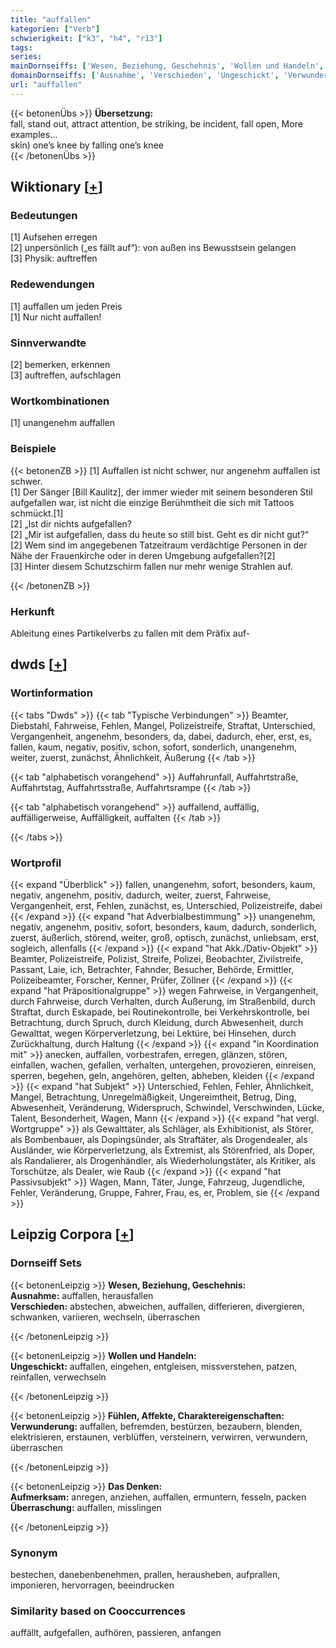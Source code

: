 ```yaml
---
title: "auffallen"
kategorien: ["Verb"]
schwierigkeit: ["k3", "h4", "r13"]
tags:
series:
mainDornseiffs: ['Wesen, Beziehung, Geschehnis', 'Wollen und Handeln', 'Fühlen, Affekte, Charaktereigenschaften', 'Das Denken']
domainDornseiffs: ['Ausnahme', 'Verschieden', 'Ungeschickt', 'Verwunderung', 'Aufmerksam', 'Überraschung']
url: "auffallen"
---
```


{{< betonenÜbs >}}
**Übersetzung:**  
fall, stand out, attract attention, be striking, be incident, fall open, More examples...  
skin) one’s knee by falling one’s knee  
{{< /betonenÜbs >}}

## Wiktionary [[+](https://de.wiktionary.org/wiki/auffallen)]

### Bedeutungen
[1] Aufsehen erregen  
[2] unpersönlich („es fällt auf“): von außen ins Bewusstsein gelangen  
[3] Physik: auftreffen  

### Redewendungen
[1] auffallen um jeden Preis  
[1] Nur nicht auffallen!  

### Sinnverwandte
[2] bemerken, erkennen  
[3] auftreffen, aufschlagen  

### Wortkombinationen
[1] unangenehm auffallen  

### Beispiele
{{< betonenZB >}}
[1] Auffallen ist nicht schwer, nur angenehm auffallen ist schwer.  
[1] Der Sänger [Bill Kaulitz], der immer wieder mit seinem besonderen Stil aufgefallen war, ist nicht die einzige Berühmtheit die sich mit Tattoos schmückt.[1]  
[2] „Ist dir nichts aufgefallen?  
[2] „Mir ist aufgefallen, dass du heute so still bist. Geht es dir nicht gut?“  
[2] Wem sind im angegebenen Tatzeitraum verdächtige Personen in der Nähe der Frauenkirche oder in deren Umgebung aufgefallen?[2]  
[3] Hinter diesem Schutzschirm fallen nur mehr wenige Strahlen auf.  

{{< /betonenZB >}}
### Herkunft
Ableitung eines Partikelverbs zu fallen mit dem Präfix auf-  



## dwds [[+](https://www.dwds.de/wb/auffallen)]

### Wortinformation
{{< tabs "Dwds" >}}
{{< tab "Typische Verbindungen" >}}
Beamter, Diebstahl, Fahrweise, Fehlen, Mangel, Polizeistreife, Straftat, Unterschied, Vergangenheit, angenehm, besonders, da, dabei, dadurch, eher, erst, es, fallen, kaum, negativ, positiv, schon, sofort, sonderlich, unangenehm, weiter, zuerst, zunächst, Ähnlichkeit, Äußerung
{{< /tab >}}

{{< tab "alphabetisch vorangehend" >}}
Auffahrunfall, Auffahrtstraße, Auffahrtstag, Auffahrtsstraße, Auffahrtsrampe
{{< /tab >}}

{{< tab "alphabetisch vorangehend" >}}
auffallend, auffällig, auffälligerweise, Auffälligkeit, auffalten
{{< /tab >}}

{{< /tabs >}}

### Wortprofil
{{< expand "Überblick" >}} fallen, unangenehm, sofort, besonders, kaum, negativ, angenehm, positiv, dadurch, weiter, zuerst, Fahrweise, Vergangenheit, erst, Fehlen, zunächst, es, Unterschied, Polizeistreife, dabei {{< /expand >}}
{{< expand "hat Adverbialbestimmung" >}} unangenehm, negativ, angenehm, positiv, sofort, besonders, kaum, dadurch, sonderlich, zuerst, äußerlich, störend, weiter, groß, optisch, zunächst, unliebsam, erst, sogleich, allenfalls {{< /expand >}}
{{< expand "hat Akk./Dativ-Objekt" >}} Beamter, Polizeistreife, Polizist, Streife, Polizei, Beobachter, Zivilstreife, Passant, Laie, ich, Betrachter, Fahnder, Besucher, Behörde, Ermittler, Polizeibeamter, Forscher, Kenner, Prüfer, Zöllner {{< /expand >}}
{{< expand "hat Präpositionalgruppe" >}} wegen Fahrweise, in Vergangenheit, durch Fahrweise, durch Verhalten, durch Äußerung, im Straßenbild, durch Straftat, durch Eskapade, bei Routinekontrolle, bei Verkehrskontrolle, bei Betrachtung, durch Spruch, durch Kleidung, durch Abwesenheit, durch Gewalttat, wegen Körperverletzung, bei Lektüre, bei Hinsehen, durch Zurückhaltung, durch Haltung {{< /expand >}}
{{< expand "in Koordination mit" >}} anecken, auffallen, vorbestrafen, erregen, glänzen, stören, einfallen, wachen, gefallen, verhalten, untergehen, provozieren, einreisen, sperren, begehen, geln, angehören, gelten, abheben, kleiden {{< /expand >}}
{{< expand "hat Subjekt" >}} Unterschied, Fehlen, Fehler, Ähnlichkeit, Mangel, Betrachtung, Unregelmäßigkeit, Ungereimtheit, Betrug, Ding, Abwesenheit, Veränderung, Widerspruch, Schwindel, Verschwinden, Lücke, Talent, Besonderheit, Wagen, Mann {{< /expand >}}
{{< expand "hat vergl. Wortgruppe" >}} als Gewalttäter, als Schläger, als Exhibitionist, als Störer, als Bombenbauer, als Dopingsünder, als Straftäter, als Drogendealer, als Ausländer, wie Körperverletzung, als Extremist, als Störenfried, als Doper, als Randalierer, als Drogenhändler, als Wiederholungstäter, als Kritiker, als Torschütze, als Dealer, wie Raub {{< /expand >}}
{{< expand "hat Passivsubjekt" >}} Wagen, Mann, Täter, Junge, Fahrzeug, Jugendliche, Fehler, Veränderung, Gruppe, Fahrer, Frau, es, er, Problem, sie {{< /expand >}}

## Leipzig Corpora [[+](https://corpora.uni-leipzig.de/en/res?word=auffallen&corpusId=deu_newscrawl-public_2018)]

### Dornseiff Sets
{{< betonenLeipzig >}}
**Wesen, Beziehung, Geschehnis:**  
**Ausnahme:** auffallen, herausfallen  
**Verschieden:** abstechen, abweichen, auffallen, differieren, divergieren, schwanken, variieren, wechseln, überraschen  

{{< /betonenLeipzig >}}


{{< betonenLeipzig >}}
**Wollen und Handeln:**  
**Ungeschickt:** auffallen, eingehen, entgleisen, missverstehen, patzen, reinfallen, verwechseln  

{{< /betonenLeipzig >}}


{{< betonenLeipzig >}}
**Fühlen, Affekte, Charaktereigenschaften:**  
**Verwunderung:** auffallen, befremden, bestürzen, bezaubern, blenden, elektrisieren, erstaunen, verblüffen, versteinern, verwirren, verwundern, überraschen  

{{< /betonenLeipzig >}}


{{< betonenLeipzig >}}
**Das Denken:**  
**Aufmerksam:** anregen, anziehen, auffallen, ermuntern, fesseln, packen  
**Überraschung:** auffallen, misslingen  

{{< /betonenLeipzig >}}

### Synonym
bestechen, danebenbenehmen, prallen, herausheben, aufprallen, imponieren, hervorragen, beeindrucken


### Similarity based on Cooccurrences
auffällt, aufgefallen, aufhören, passieren, anfangen

